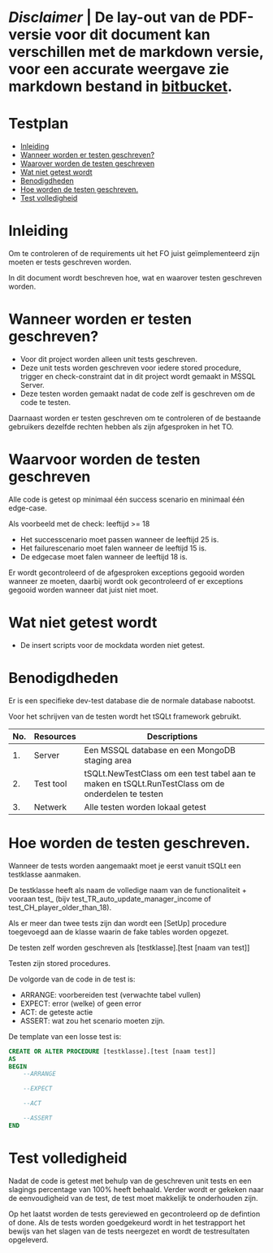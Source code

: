 # ***Disclaimer*** | De lay-out van de PDF-versie voor dit document kan verschillen met de markdown versie, voor een accurate weergave zie markdown bestand in [bitbucket](https://isebitbucket.aimsites.nl/projects/S22122A4/repos/football-league-manager/browse/docs).

# Testplan

- [Inleiding](#inleiding)
- [Wanneer worden er testen geschreven?](#wanneer-worden-er-testen-geschreven)
- [Waarover worden de testen geschreven](#waarover-worden-de-testen-geschreven)
- [Wat niet getest wordt](#wat-niet-getest-wordt)
- [Benodigdheden](#benodigdheden)
- [Hoe worden de testen geschreven.](#hoe-worden-de-testen-geschreven)
- [Test volledigheid](#test-volledigheid)

# Inleiding

Om te controleren of de requirements uit het FO juist geïmplementeerd zijn moeten er tests geschreven worden.

In dit document wordt beschreven hoe, wat en waarover testen geschreven worden.

# Wanneer worden er testen geschreven?

- Voor dit project worden alleen unit tests geschreven.
- Deze unit tests worden geschreven voor iedere stored procedure, trigger en check-constraint dat in dit project wordt gemaakt in MSSQL Server.
- Deze testen worden gemaakt nadat de code zelf is geschreven om de code te testen.

Daarnaast worden er testen geschreven om te controleren of de bestaande gebruikers dezelfde rechten hebben als zijn afgesproken in het TO.

# Waarvoor worden de testen geschreven

Alle code is getest op minimaal één success scenario en minimaal één edge-case.

Als voorbeeld met de check: leeftijd >= 18

- Het successcenario moet passen wanneer de leeftijd 25 is.
- Het failurescenario moet falen wanneer de leeftijd 15 is.
- De edgecase moet falen wanneer de leeftijd 18 is.

Er wordt gecontroleerd of de afgesproken exceptions gegooid worden wanneer ze moeten, daarbij wordt ook gecontroleerd of er exceptions gegooid worden wanneer dat juist niet moet.

# Wat niet getest wordt

- De insert scripts voor de mockdata worden niet getest.

# Benodigdheden

Er is een specifieke dev-test database die de normale database nabootst.

Voor het schrijven van de testen wordt het tSQLt framework gebruikt.

|No.|Resources|Descriptions|
|--|--|--|
|1.|Server|Een MSSQL database en een MongoDB staging area|
|2.|Test tool|tSQLt.NewTestClass om een test tabel aan te maken en tSQLt.RunTestClass om de onderdelen te testen|
|3.|Netwerk|Alle testen worden lokaal getest|

# Hoe worden de testen geschreven.

Wanneer de tests worden aangemaakt moet je eerst vanuit tSQLt een testklasse aanmaken. 

De testklasse heeft als naam de volledige naam van de functionaliteit + vooraan test_ (bijv test_TR_auto_update_manager_income of test_CH_player_older_than_18).

Als er meer dan twee tests zijn dan wordt een \[SetUp\] procedure toegevoegd aan de klasse waarin de fake tables worden opgezet.

De testen zelf worden geschreven als \[testklasse\].\[test \[naam van test\]\]

Testen zijn stored procedures.

De volgorde van de code in de test is:

- ARRANGE: voorbereiden test (verwachte tabel vullen)
- EXPECT: error (welke) of geen error
- ACT: de geteste actie
- ASSERT: wat zou het scenario moeten zijn.

De template van een losse test is:

```SQL
CREATE OR ALTER PROCEDURE [testklasse].[test [naam test]]
AS
BEGIN
	--ARRANGE

	--EXPECT

	--ACT

	--ASSERT
END
```

# Test volledigheid

Nadat de code is getest met behulp van de geschreven unit tests en een slagings percentage van 100% heeft behaald. Verder wordt er gekeken naar de eenvoudigheid van de test, de test moet makkelijk te onderhouden zijn. 

Op het laatst worden de tests gereviewed en gecontroleerd op de defintion of done. Als de tests worden goedgekeurd wordt in het testrapport het bewijs van het slagen van de tests neergezet en wordt de testresultaten opgeleverd. 